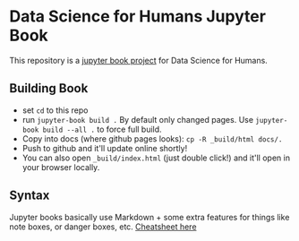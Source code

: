 # Data Science for Humans Jupyter Book

This repository is a [jupyter book project](https://jupyterbook.org/en/stable/intro.html)
for Data Science for Humans.

## Building Book

- set `cd` to this repo
- run `jupyter-book build .` By default only changed pages. Use `jupyter-book build --all .` to force full build.
- Copy into docs (where github pages looks): `cp -R _build/html docs/.`
- Push to github and it'll update online shortly!
- You can also open `_build/index.html` (just double click!) and it'll open in your browser locally.


## Syntax

Jupyter books basically use Markdown + some extra features for things like note boxes, or danger boxes, etc. 
[Cheatsheet here](https://jupyterbook.org/en/stable/reference/cheatsheet.html)

